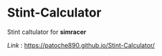 # Stint-Calculator
Stint caltulator for **simracer**

*Link* : https://patoche890.github.io/Stint-Calculator/
